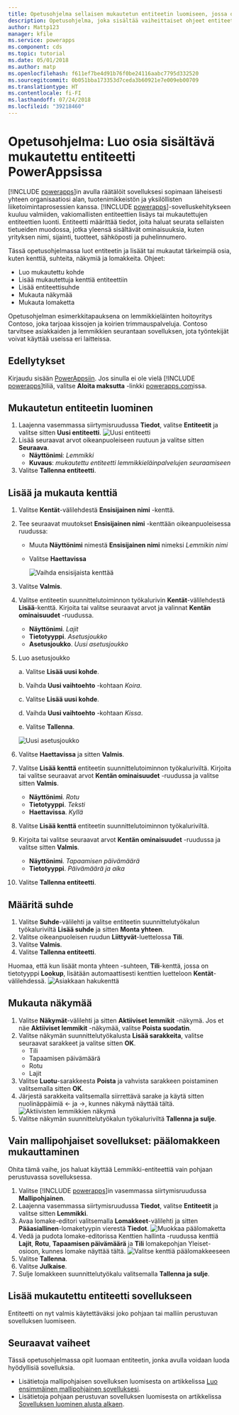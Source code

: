 ```yaml
---
title: Opetusohjelma sellaisen mukautetun entiteetin luomiseen, jossa on osia PowerAppsin kanssa| Microsoft Docs
description: Opetusohjelma, joka sisältää vaiheittaiset ohjeet entiteetin luomiseen ja määrittämiseen PowerApps-sovelluksessa käyttämistä varten.
author: Mattp123
manager: kfile
ms.service: powerapps
ms.component: cds
ms.topic: tutorial
ms.date: 05/01/2018
ms.author: matp
ms.openlocfilehash: f611ef7be4d91b76f0be24116aabc7795d332520
ms.sourcegitcommit: 0b051bba173353d7ceda3b60921e7e009eb00709
ms.translationtype: HT
ms.contentlocale: fi-FI
ms.lasthandoff: 07/24/2018
ms.locfileid: "39218460"
---
```

# <a name="tutorial-create-a-custom-entity-that-has-components-in-powerapps"></a>Opetusohjelma: Luo osia sisältävä mukautettu entiteetti PowerAppsissa

[!INCLUDE [powerapps](../../includes/powerapps.md)]in avulla räätälöit sovelluksesi sopimaan läheisesti yhteen organisaatiosi alan, tuotenimikkeistön ja yksilöllisten liiketoimintaprosessien kanssa. [!INCLUDE [powerapps](../../includes/powerapps.md)]-sovelluskehitykseen kuuluu valmiiden, vakiomallisten entiteettien lisäys tai mukautettujen entiteettien luonti. Entiteetti määrittää tiedot, joita haluat seurata sellaisten tietueiden muodossa, jotka yleensä sisältävät ominaisuuksia, kuten yrityksen nimi, sijainti, tuotteet, sähköposti ja puhelinnumero. 

Tässä opetusohjelmassa luot entiteetin ja lisäät tai mukautat tärkeimpiä osia, kuten kenttiä, suhteita, näkymiä ja lomakkeita. Ohjeet:

- Luo mukautettu kohde
- Lisää mukautettuja kenttiä entiteettiin
- Lisää entiteettisuhde
- Mukauta näkymää 
- Mukauta lomaketta

Opetusohjelman esimerkkitapauksena on lemmikkieläinten hoitoyritys Contoso, joka tarjoaa kissojen ja koirien trimmauspalveluja. Contoso tarvitsee asiakkaiden ja lemmikkien seurantaan sovelluksen, jota työntekijät voivat käyttää useissa eri laitteissa.

## <a name="prerequisites"></a>Edellytykset

Kirjaudu sisään [PowerAppsiin](https://powerapps.microsoft.com/). Jos sinulla ei ole vielä [!INCLUDE [powerapps](../../includes/powerapps.md)]tiliä, valitse **Aloita maksutta** -linkki [powerapps.com](https://web.powerapps.com?utm_source=padocs&utm_medium=linkinadoc&utm_campaign=referralsfromdoc)issa.

## <a name="create-a-custom-entity"></a>Mukautetun entiteetin luominen

1. Laajenna vasemmassa siirtymisruudussa **Tiedot**, valitse **Entiteetit** ja valitse sitten **Uusi entiteetti**.
    ![Uusi entiteetti](media/create-custom-entity/create-new-entity.png)
2. Lisää seuraavat arvot oikeanpuoleiseen ruutuun ja valitse sitten **Seuraava**.
   - **Näyttönimi**: *Lemmikki* 
   - **Kuvaus**: *mukautettu entiteetti lemmikkieläinpalvelujen seuraamiseen*
3. Valitse **Tallenna entiteetti**.

## <a name="add-and-customize-fields"></a>Lisää ja mukauta kenttiä
 
1. Valitse **Kentät**-välilehdestä **Ensisijainen nimi** -kenttä.
2. Tee seuraavat muutokset **Ensisijainen nimi** -kenttään oikeanpuoleisessa ruudussa: 
   - Muuta **Näyttönimi** nimestä **Ensisijainen nimi** nimeksi *Lemmikin nimi*
   - Valitse **Haettavissa**  
  
     ![Vaihda ensisijaista kenttää](media/create-custom-entity/primary-field.png)
3. Valitse **Valmis**.
4. Valitse entiteetin suunnittelutoiminnon työkalurivin **Kentät**-välilehdestä **Lisää**-kenttä. Kirjoita tai valitse seuraavat arvot ja valinnat **Kentän ominaisuudet** -ruudussa.
   - **Näyttönimi**. *Lajit*
   - **Tietotyyppi**. *Asetusjoukko*
   - **Asetusjoukko**. *Uusi asetusjoukko*
5. Luo asetusjoukko

   a. Valitse **Lisää uusi kohde**. 
  
   b. Vaihda **Uusi vaihtoehto** -kohtaan *Koira*. 
   
   c. Valitse **Lisää uusi kohde**. 
    
   d.  Vaihda **Uusi vaihtoehto** -kohtaan *Kissa*. 
    
   e. Valitse **Tallenna**. 

   ![Uusi asetusjoukko](media/create-custom-entity/optionset-add-items.png)

6. Valitse **Haettavissa** ja sitten **Valmis**.

7. Valitse **Lisää kenttä** entiteetin suunnittelutoiminnon työkaluriviltä. Kirjoita tai valitse seuraavat arvot **Kentän ominaisuudet** -ruudussa ja valitse sitten **Valmis**.
   - **Näyttönimi**. *Rotu*
   - **Tietotyyppi**. *Teksti*
   - **Haettavissa**. *Kyllä*

8. Valitse **Lisää kenttä** entiteetin suunnittelutoiminnon työkaluriviltä. 

9. Kirjoita tai valitse seuraavat arvot **Kentän ominaisuudet** -ruudussa ja valitse sitten **Valmis**. 
   - **Näyttönimi**. *Tapaamisen päivämäärä*
   - **Tietotyyppi**. *Päivämäärä ja aika*

10. Valitse **Tallenna entiteetti**.

## <a name="add-a-relationship"></a>Määritä suhde

1. Valitse **Suhde**-välilehti ja valitse entiteetin suunnittelutyökalun työkaluriviltä **Lisää suhde** ja sitten **Monta yhteen**. 
2. Valitse oikeanpuoleisen ruudun **Liittyvät**-luettelossa **Tili**.
3. Valitse **Valmis**.
4. Valitse **Tallenna entiteetti**.

Huomaa, että kun lisäät monta yhteen -suhteen, **Tili**-kenttä, jossa on tietotyyppi **Lookup**, lisätään automaattisesti kenttien luetteloon **Kentät**-välilehdessä. ![Asiakkaan hakukenttä](media/create-custom-entity/account-lookup-field.png)

## <a name="customize-a-view"></a>Mukauta näkymää

1. Valitse **Näkymät**-välilehti ja sitten **Aktiiviset lemmikit** -näkymä. Jos et näe **Aktiiviset lemmikit** -näkymää, valitse **Poista suodatin**.
2. Valitse näkymän suunnittelutyökalusta **Lisää sarakkeita**, valitse seuraavat sarakkeet ja valitse sitten **OK**.
   - Tili
   - Tapaamisen päivämäärä 
   - Rotu 
   - Lajit
3. Valitse **Luotu**-sarakkeesta **Poista** ja vahvista sarakkeen poistaminen valitsemalla sitten **OK**.
4. Järjestä sarakkeita valitsemalla siirrettävä sarake ja käytä sitten nuolinäppäimiä <- ja ->, kunnes näkymä näyttää tältä.
    ![Aktiivisten lemmikkien näkymä](media/create-custom-entity/active-pets-view.png)
5. Valitse näkymän suunnittelutyökalun työkaluriviltä **Tallenna ja sulje**.  

## <a name="model-driven-apps-only-customize-the-main-form"></a>Vain mallipohjaiset sovellukset: päälomakkeen mukauttaminen

Ohita tämä vaihe, jos haluat käyttää Lemmikki-entiteettiä vain pohjaan perustuvassa sovelluksessa. 

1. Valitse [!INCLUDE [powerapps](../../includes/powerapps.md)]in vasemmassa siirtymisruudussa **Mallipohjainen**.
2. Laajenna vasemmassa siirtymisruudussa **Tiedot**, valitse **Entiteetit** ja valitse sitten **Lemmikki**.
3. Avaa lomake-editori valitsemalla **Lomakkeet**-välilehti ja sitten **Pääasiallinen**-lomaketyypin vierestä **Tiedot**.
    ![Muokkaa päälomaketta](media/create-custom-entity/main-form-edit.png)
4. Vedä ja pudota lomake-editorissa Kenttien hallinta -ruudussa kenttiä **Lajit**, **Rotu**, **Tapaamisen päivämäärä** ja **Tili** lomakepohjan Yleiset-osioon, kunnes lomake näyttää tältä.
    ![Valitse kenttiä päälomakkeeseen](media/create-custom-entity/main-form-edit2.png) 
5. Valitse **Tallenna**.
6. Valitse **Julkaise**.
7. Sulje lomakkeen suunnittelutyökalu valitsemalla **Tallenna ja sulje**.

## <a name="add-the-custom-entity-to-an-app"></a>Lisää mukautettu entiteetti sovellukseen

Entiteetti on nyt valmis käytettäväksi joko pohjaan tai malliin perustuvan sovelluksen luomiseen. 

## <a name="next-steps"></a>Seuraavat vaiheet

Tässä opetusohjelmassa opit luomaan entiteetin, jonka avulla voidaan luoda hyödyllisiä sovelluksia. 
- Lisätietoja mallipohjaisen sovelluksen luomisesta on artikkelissa [Luo ensimmäinen mallipohjainen sovelluksesi](../model-driven-apps/build-first-model-driven-app.md).
- Lisätietoja pohjaan perustuvan sovelluksen luomisesta on artikkelissa [Sovelluksen luominen alusta alkaen](../canvas-apps/get-started-create-from-blank.md).
